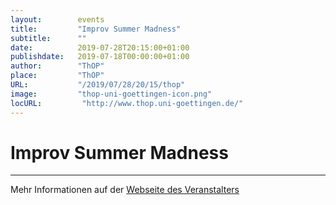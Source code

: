 ```yaml
---
layout:        events
title:         "Improv Summer Madness"
subtitle:      ""
date:          2019-07-28T20:15:00+01:00
publishdate:   2019-07-18T00:00:00+01:00
author:        "ThOP"
place:         "ThOP"
URL:           "/2019/07/28/20/15/thop"
image:         "thop-uni-goettingen-icon.png"
locURL:         "http://www.thop.uni-goettingen.de/"
---
```


Improv Summer Madness
===========


-----------



Mehr Informationen auf der [Webseite des Veranstalters](http://www.thop.uni-goettingen.de/)
